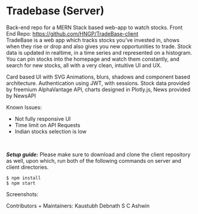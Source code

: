 # Tradebase (Server)
Back-end repo for a MERN Stack based web-app to watch stocks.
Front End Repo: https://github.com/HNGP/TradeBase-client
<br>
TradeBase is a web app which tracks stocks you’ve invested in, shows when they rise or drop and also gives you new opportunities to trade. Stock data is updated in realtime, in a time series and represented on a histogram. You can pin stocks into the homepage and watch them constantly, and search for new stocks, all with a very clean, intuitive UI and UX.

Card based UI with SVG Animations, blurs, shadows and component based architecture.
Authentication using JWT, with sessions. 
Stock data provided by freemium AlphaVantage API, charts designed in Plotly.js, News provided by NewsAPI

Known Issues:
- Not fully responsive UI
- Time limit on API Requests
- Indian stocks selection is low
<br>


***Setup guide:***
Please make sure to download and clone the client repository as well, upon which, run both of the following commands on server and client directories.
```
$ npm install
$ npm start
```

Screenshots:
<img src="">
<img src="">


Contributors + Maintainers:
Kaustubh Debnath
S C Ashwin
